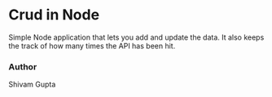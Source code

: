 # Crud in Node
Simple Node application that lets you add and update the data. It also keeps the track of how many times the API has been hit.

### Author
Shivam Gupta